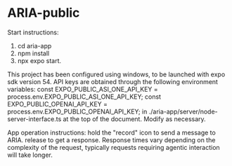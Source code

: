 # ARIA-public

Start instructions:

1) cd aria-app
2) npm install
3) npx expo start.

This project has been configured using windows, to be launched with expo sdk version 54. API keys are obtained through the following environment variables:
const EXPO_PUBLIC_ASI_ONE_API_KEY = process.env.EXPO_PUBLIC_ASI_ONE_API_KEY;
const EXPO_PUBLIC_OPENAI_API_KEY = process.env.EXPO_PUBLIC_OPENAI_API_KEY;
in ./aria-app/server/node-server-interface.ts at the top of the document. Modify as necessary.

App operation instructions:
hold the "record" icon to send a message to ARIA. release to get a response. Response times vary depending on the complexity of the request, typically requests requiring agentic interaction will take longer.



